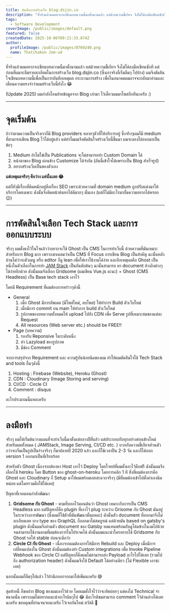 ```yaml
---
title: บันทึกการสร้างเว็บ blog.dsjin.co
description: "ที่จริงแล้วผมอยากจะเขียนบทความนี้มาตั้งนานแล้ว แต่ด้วยความขี้เกียจ จึงไม่ได้ลงมือเขียนซักที แต่ก่อนที่ผมจะลืมรายละเอียดในการสร้างเว็บ blog.dsjin.co (ซึ่งเอาจริงก็เริ่มลืมๆ ไปบ้าง) ผมจึงตัดสินใจเขียนบทความนี้เพื่อเป็นการบันทึกเหตุผล กระบวนการสร้าง เพื่อในอนาคตผมอาจจะกลับมาอ่านและเตือนความทรงจำว่าผมสร้างเว็บนี้ยังไง \U0001F602"
tags:
  - Software Development
coverImage: /public/images/default.png
featured: false
createdDate: 2025-10-06T09:21:33.874Z
author:
  profileImage: /public/images/8769240.png
  name: Thatchakon Jom-ud
---
```


ที่จริงแล้วผมอยากจะเขียนบทความนี้มาตั้งนานแล้ว แต่ด้วยความขี้เกียจ จึงไม่ได้ลงมือเขียนซักที แต่ก่อนที่ผมจะลืมรายละเอียดในการสร้างเว็บ blog.dsjin.co (ซึ่งเอาจริงก็เริ่มลืมๆ ไปบ้าง) ผมจึงตัดสินใจเขียนบทความนี้เพื่อเป็นการบันทึกเหตุผล กระบวนการสร้าง เพื่อในอนาคตผมอาจจะกลับมาอ่านและเตือนความทรงจำว่าผมสร้างเว็บนี้ยังไง 😂

(Update 2025) ผมกำลังโอนย้ายข้อมูลจาก Blog เก่ามา ไว้เดี้ยวผมมาโพสอีกทีนะครับ :)

***

# จุดเริ่มต้น

ถ้าว่าตามความเป็นจริงเราก็มี Blog providers หลายๆตัวที่ให้บริการอยู่ ซึ่งจริงๆผมก็มี medium ที่สามารถเขียน Blog ไว้ได้อยู่แล้ว แต่ทำไมผมจึงตัดสินใจสร้างเว็บนี้ขึ้นมา ผมจะลองไล่ออกมาเป็นข้อๆ

1. Medium ถ้าไม่ใช่เป็น Publications จะไม่สามารถทำ Custom Domain ได้
2. หน้าตาของ Blog ค่อนข้าง Customize ได้จำกัด (อันนี้เข้าใจได้เพราะเป็น Blog สำเร็จรูป)
3. อยากสร้างเว็บเป็นของตัวเอง

**แต่เหตุผลจริงๆ คือว่าง แค่นั้นเลย 😂**

แต่ก็ยังมีเรื่องที่คิดหนักอยู่คือเรื่อง SEO เพราะด้วยความที่ domain medium ถูกปรับแต่งมาให้บริการโดยเฉพาะ ดังนั้นจึงติดหน้าค้นหาได้ดีมากๆ นั้นเอง (แต่ก็ไม่มีอะไรมากั้นความอยากได้หรอก 😉)

***

# การตัดสินใจเลือก Tech Stack และการออกแบบระบบ

จริงๆ ผมตั้งธงไว้ในใจแล้วว่าอยากจะใช้ Ghost เป็น CMS ในการทำเว็บนี้ ด้วยความที่มันเหมาะสำหรับการ Blog มาก เพราะเขาเคลมว่าเป็น CMS ที่ Focus การเขียน Blog เป็นสำคัญ ฉะนั้นหลังบ้านไม่ว่าจะตัวเมนู หรือ editor ก็ดู lean เพื่อให้เราใช้งานได้ง่าย และอีกเหตุผลคือ Ghost เป็นหนึ่งในตัวเลือกในการทำ [JAM Stack](https://jamstack.org/) เป็นอันดับต้นๆ ฉะนั้นสามารถ หา document อ้างอิงต่างๆ ได้ง่ายอีกด้วย ดังนั้นผมจังเลือก Gridsome (ผมเขียน Vue.js ละนะ) + Ghost (CMS Headless)​ เป็น Base tech stack เอาไว้

โดยมี Requirement ที่ผมต้องการคร่าวๆดังนี้

* General
  1. เมื่อ Ghost มีการอัพเดต (มีโพสใหม่, ลบโพส) ให้ทำการ Build ตัวเว็บใหม่
  2. เมื่อมีการ commit บน main ให้ทำการ build ตัวเว็บใหม่
  3. รูปภาพของบทความทั้งหมดให้ upload ไปยัง CDN เพื่อ Serve รูปที่เหมาะสมของแต่ละ Request
  4. All resources (Web server etc.) should be FREE!!
* Page (บทความ)
  1. รองรับ Reponsive ในระดับหนึ่ง
  2. ทำ Lazyload ของรูปภาพ
  3. มีช่อง Comment

จากการสรุปจาก Requirement และ ความรู้อันน้อยนิดของผม ทำให้ผมตัดสินใจใช้ Tech Stack and tools อื่นๆดังนี้

1. Hosting : Firebase (Website), Heroku (Ghost)
2. CDN : Cloudinary (Image Storing and serving)
3. CI/CD : Circle CI
4. Comment : disqus

อะไรประมาณนี้แหละครับ

***

# ลงมือทำ

จริงๆ ผมได้เริ่มต้นวางแผนที่จะทำเว็บนี้มาตั้งแต่กลางปีที่แล้ว แต่ประกอบกับทุกอย่างค่อนข้างใหม่สำหรับผมทั้งหมด ( JAMStack, Image Serving, CI/CD etc. ) บวกกับความขี้เกียจส่วนตัว กว่าจะเริ่มเป็นรูปเป็นร่างจริงๆ ก็มาปลายปี 2020 แล้ว และก็ใช้เวลาปั่น 2-3 วัน และก็ได้ออก version 1 ออกมาเป็นที่เรียบร้อย

สำหรับตัว Ghost เนื่องจากต้องหา Host เอาไว้ Deploy โดยโจทย์ที่ผมตั้งเอาไว้คือฟรี ดังนั้นผมจึงเลือกใช้ heroku โดย Button ของ ghost-on-heroku โดยการคลิก 1 ที สิ่งที่ผมต้องการคือ Ghost และ Cloudinary ก็ Setup มาให้ผมพร้อมเลยสะดวกจริงๆ (มีที่ผมต้องเข้าไปตั้งค่าเองนิดหน่อย แต่โดยรวมคือใช้ได้เลย)

ปัญหาที่เจอตอนกำลังพัฒนา

1. **Gridsome กับ Ghost** - ตามที่บอกไว้ตอนต้นว่า Ghost เหมาะกับการเป็น CMS Headless มาก แต่ปัญหาก็คือ plugin ที่เอาไว้ plug ระหว่าง Grisome กับ Ghost มันอยู่ในระหว่างการพัฒนา (ซึ่งผมก็ใช้ตัวที่มันพัฒนานั้นแหละ) ดังนั้นตัว document ที่ออกมาจึงไม่ละเอียดเลย บาง type ของ GraphQL ก็ออกมาไม่สมบูรณ์ แต่ด้วยมัน based on gatsby's plugin ดังนั้นผมจึงอ่านตัว document ของ Gatsby ทดแทนพร้อมกับดูโค้ดข้างในงมไปด้วย จนสามารถใช้งานตามที่ผมต้องการในโปรเจคได้ ดังนั้นผมแนะนำใครอยากใช้ Gridsome กับ Ghost รอให้ stable ก่อนจะดีกว่า
2. **Circle CI กับ Ghost** - เนื่องจากผมต้องการให้มีการ Rebuild และ Deploy เมื่อมีการเปลี่ยนแปลงใน Ghost ดังนั้นผมต้องทำ Custom integrations เพื่อ Invoke Pipeline Webhook ของ Circle CI แต่ปัญหาก็คือผมไม่สามารถส่ง Payload อะไรไปได้เลย (รวมไปถึง authorization header) ดังนั้นผมจึงใช้ Default ได้อย่างเดียว (ไม่ Flexible เอาซะเลย)

นอกนั้นผมก็ลืมๆไปแล้ว ไว้ถ้านึกออกจากมาใส่เพิ่มนะครับ 😅

***

สุดท้ายนี้ ก็ขอฝาก Blog ของผมเอาไว้ด้วย โดยผมตั้งใจไว้ว่าจะอัพบ่อยๆ แต่คงไม่ Technical จ๋าขนาดนั้น เพราะผมไม่อยากแนะนำอะไรผิดๆไป 😂 มีอะไรติชมสามารถ comment ไว้ด้านล่างได้เลยนะครับ ขอบคุณที่อ่านจนจบนะครับ ไว้เจอกันใหม่ สวัสดี 🤟
